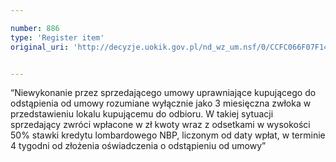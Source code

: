 ```yaml
---

number: 886
type: 'Register item'
original_uri: 'http://decyzje.uokik.gov.pl/nd_wz_um.nsf/0/CCFC066F07F14989C12572DD00329722?OpenDocument'


---
```


“Niewykonanie przez sprzedającego umowy uprawniające kupującego do odstąpienia od umowy rozumiane wyłącznie jako 3 miesięczna zwłoka w przedstawieniu lokalu kupującemu do odbioru. W takiej sytuacji sprzedający zwróci wpłacone w zł kwoty wraz z odsetkami w wysokości 50% stawki kredytu lombardowego NBP, liczonym od daty wpłat, w terminie 4 tygodni od złożenia oświadczenia o odstąpieniu od umowy”
